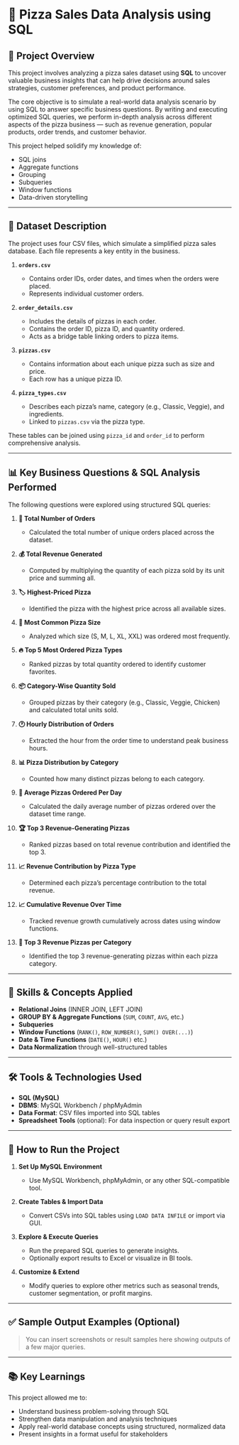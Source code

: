 # 🍕 Pizza Sales Data Analysis using SQL

## 📌 Project Overview

This project involves analyzing a pizza sales dataset using **SQL** to uncover valuable business insights that can help drive decisions around sales strategies, customer preferences, and product performance.

The core objective is to simulate a real-world data analysis scenario by using SQL to answer specific business questions. By writing and executing optimized SQL queries, we perform in-depth analysis across different aspects of the pizza business — such as revenue generation, popular products, order trends, and customer behavior.

This project helped solidify my knowledge of:
- SQL joins
- Aggregate functions
- Grouping
- Subqueries
- Window functions
- Data-driven storytelling

---

## 📁 Dataset Description

The project uses four CSV files, which simulate a simplified pizza sales database. Each file represents a key entity in the business.

1. **`orders.csv`**
   - Contains order IDs, order dates, and times when the orders were placed.
   - Represents individual customer orders.

2. **`order_details.csv`**
   - Includes the details of pizzas in each order.
   - Contains the order ID, pizza ID, and quantity ordered.
   - Acts as a bridge table linking orders to pizza items.

3. **`pizzas.csv`**
   - Contains information about each unique pizza such as size and price.
   - Each row has a unique pizza ID.

4. **`pizza_types.csv`**
   - Describes each pizza’s name, category (e.g., Classic, Veggie), and ingredients.
   - Linked to `pizzas.csv` via the pizza type.

These tables can be joined using `pizza_id` and `order_id` to perform comprehensive analysis.

---

## 📊 Key Business Questions & SQL Analysis Performed

The following questions were explored using structured SQL queries:

1. **🧾 Total Number of Orders**
   - Calculated the total number of unique orders placed across the dataset.

2. **💰 Total Revenue Generated**
   - Computed by multiplying the quantity of each pizza sold by its unit price and summing all.

3. **🏷️ Highest-Priced Pizza**
   - Identified the pizza with the highest price across all available sizes.

4. **📏 Most Common Pizza Size**
   - Analyzed which size (S, M, L, XL, XXL) was ordered most frequently.

5. **🔥 Top 5 Most Ordered Pizza Types**
   - Ranked pizzas by total quantity ordered to identify customer favorites.

6. **📦 Category-Wise Quantity Sold**
   - Grouped pizzas by their category (e.g., Classic, Veggie, Chicken) and calculated total units sold.

7. **🕐 Hourly Distribution of Orders**
   - Extracted the hour from the order time to understand peak business hours.

8. **📊 Pizza Distribution by Category**
   - Counted how many distinct pizzas belong to each category.

9. **📅 Average Pizzas Ordered Per Day**
   - Calculated the daily average number of pizzas ordered over the dataset time range.

10. **🏆 Top 3 Revenue-Generating Pizzas**
    - Ranked pizzas based on total revenue contribution and identified the top 3.

11. **📈 Revenue Contribution by Pizza Type**
    - Determined each pizza’s percentage contribution to the total revenue.

12. **📈 Cumulative Revenue Over Time**
    - Tracked revenue growth cumulatively across dates using window functions.

13. **👑 Top 3 Revenue Pizzas per Category**
    - Identified the top 3 revenue-generating pizzas within each pizza category.

---

## 🧠 Skills & Concepts Applied

- **Relational Joins** (INNER JOIN, LEFT JOIN)
- **GROUP BY & Aggregate Functions** (`SUM`, `COUNT`, `AVG`, etc.)
- **Subqueries**
- **Window Functions** (`RANK()`, `ROW_NUMBER()`, `SUM() OVER(...)`)
- **Date & Time Functions** (`DATE()`, `HOUR()` etc.)
- **Data Normalization** through well-structured tables

---

## 🛠️ Tools & Technologies Used

- **SQL (MySQL)**
- **DBMS**: MySQL Workbench / phpMyAdmin
- **Data Format**: CSV files imported into SQL tables
- **Spreadsheet Tools** (optional): For data inspection or query result export

---

## 🚀 How to Run the Project

1. **Set Up MySQL Environment**
   - Use MySQL Workbench, phpMyAdmin, or any other SQL-compatible tool.

2. **Create Tables & Import Data**
   - Convert CSVs into SQL tables using `LOAD DATA INFILE` or import via GUI.

3. **Explore & Execute Queries**
   - Run the prepared SQL queries to generate insights.
   - Optionally export results to Excel or visualize in BI tools.

4. **Customize & Extend**
   - Modify queries to explore other metrics such as seasonal trends, customer segmentation, or profit margins.

---

## ✅ Sample Output Examples (Optional)

> You can insert screenshots or result samples here showing outputs of a few major queries.

---

## 📚 Key Learnings

This project allowed me to:
- Understand business problem-solving through SQL
- Strengthen data manipulation and analysis techniques
- Apply real-world database concepts using structured, normalized data
- Present insights in a format useful for stakeholders



